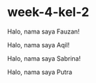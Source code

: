 # week-4-kel-2

Halo, nama saya Fauzan!








Halo, nama saya Aqil!

Halo, nama saya Sabrina!





Halo, nama saya Putra